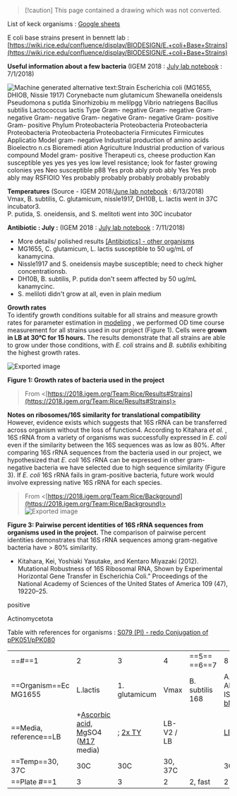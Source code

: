> [!caution] This page contained a drawing which was not converted.   

List of keck organisms : [Google sheets](https://docs.google.com/spreadsheets/d/1nKg2KenPX2z2vX1OHzJ9uPjpwy_4oVEg4PmJ2Ny1LxM/edit#gid=0)
 
E coli base strains present in bennett lab : [https://wiki.rice.edu/confluence/display/BIODESIGN/E.+coli+Base+Strains](https://wiki.rice.edu/confluence/display/BIODESIGN/E.+coli+Base+Strains)
    
**Useful information about a few bacteria** (IGEM 2018 : [July lab notebook](https://static.igem.org/mediawiki/2018/a/ab/T--Rice--July.pdf) : 7/1/2018)

![Machine generated alternative text:Strain Escherichia coli (MG1655, DHIOB, Nissie 1917) Corynebacte num glutamicum Shewanella oneidensls Pseudomona s putlda Sinorhizobiu m melilpgg Vibrio natriegens Bacillus subtilis Lactococcus lactis Type Gram- negative Gram- negative Gram- negative Gram- negative Gram- negative Gram- negative Gram- positive Gram- positive Phylum Proteobacteria Proteobacteria Proteobacteria Proteobacteria Proteobacteria Proteobacteria Firmicutes Firmicutes Applicatio Model gram- negative Industrial production of amino acids Bioelectro n.cs Bioremedi ation Agriculture Industrial production of various compound Model gram- positive Therapeuti cs, cheese production Kan susceptible yes yes yes yes low level resistance; look for faster growing colonies yes Neo susceptible p88 Yes prob ably prob ably Yes Yes prob ably may RSFIOIO Yes probably probably probably probably probably ](Exported%20image%2020250102022424-0.png)  

**Temperatures** (Source - IGEM 2018/[June lab notebook](https://static.igem.org/mediawiki/2018/d/dd/T--Rice--June.pdf) : 6/13/2018)  
Vmax, B. subtilis, C. glutamicum, nissle1917, DH10B, L. lactis went in 37C incubator3.  
P. putida, S. oneidensis, and S. melitoti went into 30C incubator
 
**Antibiotic : July :** (IGEM 2018 : [July lab notebook](https://static.igem.org/mediawiki/2018/a/ab/T--Rice--July.pdf) : 7/11/2018)

- More details/ polished results [[Antibiotics] - other organisms](%5bAntibiotics%5d%20-%20other%20organisms)
- MG1655, C. glutamicum, L. lactis susceptible to 50 ug/mL of kanamycina.
- Nissle1917 and S. oneidensis maybe susceptible; need to check higher concentrationsb.
- DH10B, B. subtilis, P. putida don't seem affected by 50 ug/mL kanamycinc.
- S. meliloti didn't grow at all, even in plain medium
   

**Growth rates**  
To identify growth conditions suitable for all strains and measure growth rates for parameter estimation in [modeling](https://2018.igem.org/Team:Rice/Model) , we performed OD time course measurement for all strains used in our project (Figure 1). Cells were **grown in LB at 30°C for 15 hours.** The results demonstrate that all strains are able to grow under those conditions, with _E. coli_ strains and _B. subtilis_ exhibiting the highest growth rates.

![Exported image](Exported%20image%2020250102022425-1.png)

**Figure 1: Growth rates of bacteria used in the project**
 > From <[https://2018.igem.org/Team:Rice/Results#Strains](https://2018.igem.org/Team:Rice/Results#Strains)>     

**Notes on ribosomes/16S similarity for translational compatibility**  
However, evidence exists which suggests that 16S rRNA can be transferred across organism without the loss of function4. According to Kitahara _et al._ , 16S rRNA from a variety of organisms was successfully expressed in _E. coli_ even if the similarity between the 16S sequences was as low as 80%. After comparing 16S rRNA sequences from the bacteria used in our project, we hypothesized that _E. coli_ 16S rRNA can be expressed in other gram-negative bacteria we have selected due to high sequence similarity (Figure 3). If _E. coli_ 16S rRNA fails in gram-positive bacteria, future work would involve expressing native 16S rRNA for each species.
 > From <[https://2018.igem.org/Team:Rice/Background](https://2018.igem.org/Team:Rice/Background)>  
![Exported image](Exported%20image%2020250102022427-2.png)

**Figure 3: Pairwise percent identities of 16S rRNA sequences from organisms used in the project.** The comparison of pairwise percent identities demonstrates that 16S rRNA sequences among gram-negative bacteria have > 80% similarity.
 
- Kitahara, Kei, Yoshiaki Yasutake, and Kentaro Miyazaki (2012). Mutational Robustness of 16S Ribosomal RNA, Shown by Experimental Horizontal Gene Transfer in Escherichia Coli.” Proceedings of the National Academy of Sciences of the United States of America 109 (47), 19220–25.
    
positive

Actinomycetota

Table with references for organisms : [S079 (Pl) - redo Conjugation of pPK051/pPK080](S079%20(Pl)%20-%20redo%20Conjugation%20of%20pPK051\pPK080%20-%20all%20organisms)

|   |   |   |   |   |   |   |   |
|---|---|---|---|---|---|---|---|
==#==1|2|3|4|==5== ==6==7|8|9|10|
==Organism==Ec MG1655|L.lactis|1. glutamicum|Vmax|B. subtilis 168|A.baylyi ADP1-ISx/  <br>[bMRB103](https://wiki.rice.edu/confluence/display/BIODESIGN/Other+Bacterial+Strains)||P. putida|S. oneidensis|==S. meliloti==
==Media, reference==LB|+[Ascorbic acid, Mg](https://www.sigmaaldrich.com/US/en/product/sial/63016)SO4 ([M17](https://journals.asm.org/doi/10.1128/jb.00533-10) media)|; [2x TY](https://www.frontiersin.org/articles/10.3389/fmicb.2019.01648/full#h3)|LB-V2 / LB||[LB-miller](https://www.ncbi.nlm.nih.gov/pmc/articles/PMC7192602/)||||==+[CaCl2,MGSO4,](https://journals.plos.org/plosone/article?id=10.1371/journal.pone.0206781#sec007) CoCl2==
==Temp==30, 37C|30C|30C|30, 37C||30C||30C?|30C?|==30C==
==Plate #==1|3|3|2|2, fast|2||1|1|==3 + "==